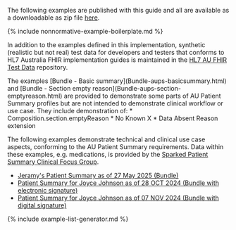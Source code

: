 The following examples are published with this guide and all are available as a downloadable as zip file [here](downloads.html#examples).

{% include nonnormative-example-boilerplate.md %}

In addition to the examples defined in this implementation, synthetic (realistic but not real) test data for developers and testers that conforms to HL7 Australia FHIR implementation guides is maintained in the [HL7 AU FHIR Test Data](https://github.com/hl7au/au-fhir-test-data) repository. 

<!-- ================================================ -->
<!--  use this line to include an autogenerated list of all examples from the remove it if you would like to hand generate it -->

<div class="stu-note" markdown="1">
The examples [Bundle - Basic summary](Bundle-aups-basicsummary.html) and [Bundle - Section empty reason](Bundle-aups-section-emptyreason.html) are provided to demonstrate some parts of AU Patient Summary profiles but are not intended to demonstrate clinical workflow or use case. They include demonstration of:
* Composition.section.emptyReason
* No Known X
* Data Absent Reason extension

The following examples demonstrate technical and clinical use case aspects, conforming to the AU Patient Summary requirements. Data within these examples, e.g. medications, is provided by the [Sparked Patient Summary Clinical Focus Group](https://sparked.csiro.au/index.php/design-groups/).
* [Jeramy's Patient Summary as of 27 May 2025 (Bundle)](Bundle-aups-gpvisit-retrieval.html)
* [Patient Summary for Joyce Johnson as of 28 OCT 2024 (Bundle with electronic signature)](Bundle-aups-referral-endoconsult-curated.html)
* [Patient Summary for Joyce Johnson as of 07 NOV 2024 (Bundle with digital signature)](Bundle-aups-referral-endoconsult-autogen.html)

</div><!-- stu-note -->

{% include example-list-generator.md %}
<!-- ================================================ -->






